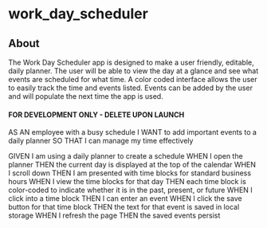 # work_day_scheduler
<!-- website here -->
<!-- screencap here -->

## About
The Work Day Scheduler app is designed to make a user friendly, editable, daily planner. The user will be able to view the day at a glance and see what
events are scheduled for what time. A color coded interface allows the user to easily track the time and events listed. Events can be added by the user and will populate the next time the app is used.


#### FOR DEVELOPMENT ONLY - DELETE UPON LAUNCH
AS AN employee with a busy schedule
I WANT to add important events to a daily planner
SO THAT I can manage my time effectively

GIVEN I am using a daily planner to create a schedule
WHEN I open the planner
THEN the current day is displayed at the top of the calendar
WHEN I scroll down
THEN I am presented with time blocks for standard business hours
WHEN I view the time blocks for that day
THEN each time block is color-coded to indicate whether it is in the past, present, or future
WHEN I click into a time block
THEN I can enter an event
WHEN I click the save button for that time block
THEN the text for that event is saved in local storage
WHEN I refresh the page
THEN the saved events persist